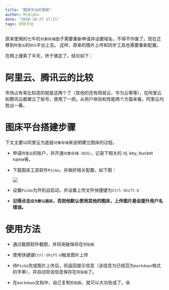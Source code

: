 ```yaml
---
title: "图床平台的更新"
author: MrAlpha
date: "2018-10-27 17:21"
tags: 研究平台
---
```


原来使用的七牛的`对象存储`由于需要重新申请并设置域名，不得不作废了。现在迁移到`阿里云`的`OSS`平台上去。 这样，原来的图片上传和同步工具也需要重新配置。

在网上搜索了半天，终于搞定了。结论如下：

# 阿里云、腾讯云的比较

市场占有率比较高的就是这两个了（其他的还有网易云、华为云等等），在阿里云和腾讯云都建立了账号，使用了一把。从用户体验和性能两个方面来看，阿里云均胜出一筹。

# 图床平台搭建步骤

下文主要以阿里云为底层`对象存储`来说明建立图床的过程。

- 申请`阿里云`的账户，并开通`对象存储（OSS）`，记录下相关的 id, key, bucket name等。

- 下载图床工具软件`PicGo`，并做好相关配置，如下图：

  ![](http://netimages.oss-cn-beijing.aliyuncs.com/img/20181027132626.png)

- 设置`PicGo`为开机自启动，并设置上传文件快捷键为`Ctrl-Shift-U`

- **记得点击`设为默认图床`，否则他默认使用其他的图床，上传图片是会提升用户名错误。**

# 使用方法

- 通过截图软件截图，并将突破保存在`剪贴板`

- 使用快键键`Ctrl-Shift-U`触发图片上传

- 待`PicGo`完成图片上传后，将返回提示信息（该信息为已规范为`markdown`格式的字串），并自动将该信息保存在`剪贴板`了。

- 在`markdown`文档中，自己复制`剪贴板`，就可以大功告成了。:laughing:
